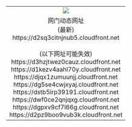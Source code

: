 ﻿<table>
  <tr></tr>
  <tr><td colspan=2 align=center><img src="https://d2sq3citnjnub5.cloudfront.net/Up/oGate.jpg" /></td></tr>
  <tr><td colspan=2 align=center>网门动态网址<br/>(最新)
<br>https://d2sq3citnjnub5.cloudfront.net
<br/><br/>(以下网址可能失效)
<br>https://d3hzjtwez0cauz.cloudfront.net
<br>https://d1kezv4aahl70y.cloudfront.net
<br>https://djqx1zumuunjj.cloudfront.net
<br>https://dg5se4cwjxyaj.cloudfront.net
<br>https://dstb5irp39191.cloudfront.net
<br>https://dwf0ce2qnjqxg.cloudfront.net
<br>https://dgpxv9cf7l66g.cloudfront.net
<br>https://d2pz9boo9vub3k.cloudfront.net
    </td>
  </tr>
</table>
